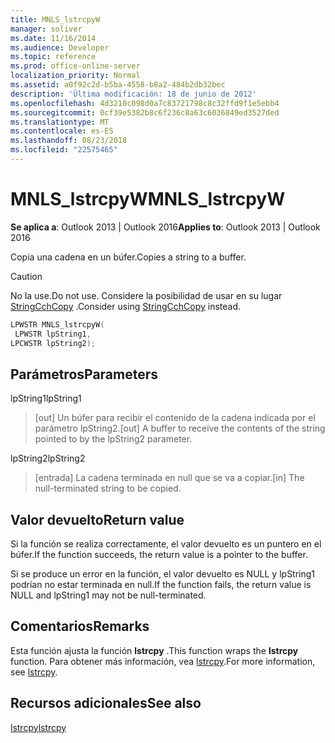 ```yaml
---
title: MNLS_lstrcpyW
manager: soliver
ms.date: 11/16/2014
ms.audience: Developer
ms.topic: reference
ms.prod: office-online-server
localization_priority: Normal
ms.assetid: a0f92c2d-b5ba-4558-b8a2-484b2db32bec
description: 'Última modificación: 18 de junio de 2012'
ms.openlocfilehash: 4d3210c098d0a7c83721798c8c32ffd9f1e5ebb4
ms.sourcegitcommit: 0cf39e5382b8c6f236c8a63c6036849ed3527ded
ms.translationtype: MT
ms.contentlocale: es-ES
ms.lasthandoff: 08/23/2018
ms.locfileid: "22575465"
---
```

# <a name="mnlslstrcpyw"></a><span data-ttu-id="4ef47-103">MNLS_lstrcpyW</span><span class="sxs-lookup"><span data-stu-id="4ef47-103">MNLS_lstrcpyW</span></span>

 
  
<span data-ttu-id="4ef47-104">**Se aplica a**: Outlook 2013 | Outlook 2016</span><span class="sxs-lookup"><span data-stu-id="4ef47-104">**Applies to**: Outlook 2013 | Outlook 2016</span></span> 
  
<span data-ttu-id="4ef47-105">Copia una cadena en un búfer.</span><span class="sxs-lookup"><span data-stu-id="4ef47-105">Copies a string to a buffer.</span></span>
  
> [!CAUTION]
> <span data-ttu-id="4ef47-106">No la use.</span><span class="sxs-lookup"><span data-stu-id="4ef47-106">Do not use.</span></span> <span data-ttu-id="4ef47-107">Considere la posibilidad de usar en su lugar [StringCchCopy](http://msdn.microsoft.com/en-us/library/ms647527%28VS.85%29.aspx) .</span><span class="sxs-lookup"><span data-stu-id="4ef47-107">Consider using [StringCchCopy](http://msdn.microsoft.com/en-us/library/ms647527%28VS.85%29.aspx) instead.</span></span> 
  
```cpp
LPWSTR MNLS_lstrcpyW(
 LPWSTR lpString1,
LPCWSTR lpString2);
```

## <a name="parameters"></a><span data-ttu-id="4ef47-108">Parámetros</span><span class="sxs-lookup"><span data-stu-id="4ef47-108">Parameters</span></span>

<span data-ttu-id="4ef47-109">lpString1</span><span class="sxs-lookup"><span data-stu-id="4ef47-109">lpString1</span></span>
  
> <span data-ttu-id="4ef47-110">[out] Un búfer para recibir el contenido de la cadena indicada por el parámetro lpString2.</span><span class="sxs-lookup"><span data-stu-id="4ef47-110">[out] A buffer to receive the contents of the string pointed to by the lpString2 parameter.</span></span>
    
<span data-ttu-id="4ef47-111">lpString2</span><span class="sxs-lookup"><span data-stu-id="4ef47-111">lpString2</span></span>
  
> <span data-ttu-id="4ef47-112">[entrada] La cadena terminada en null que se va a copiar.</span><span class="sxs-lookup"><span data-stu-id="4ef47-112">[in] The null-terminated string to be copied.</span></span>
    
## <a name="return-value"></a><span data-ttu-id="4ef47-113">Valor devuelto</span><span class="sxs-lookup"><span data-stu-id="4ef47-113">Return value</span></span>

<span data-ttu-id="4ef47-114">Si la función se realiza correctamente, el valor devuelto es un puntero en el búfer.</span><span class="sxs-lookup"><span data-stu-id="4ef47-114">If the function succeeds, the return value is a pointer to the buffer.</span></span>
  
<span data-ttu-id="4ef47-115">Si se produce un error en la función, el valor devuelto es NULL y lpString1 podrían no estar terminada en null.</span><span class="sxs-lookup"><span data-stu-id="4ef47-115">If the function fails, the return value is NULL and lpString1 may not be null-terminated.</span></span>
  
## <a name="remarks"></a><span data-ttu-id="4ef47-116">Comentarios</span><span class="sxs-lookup"><span data-stu-id="4ef47-116">Remarks</span></span>

<span data-ttu-id="4ef47-117">Esta función ajusta la función **lstrcpy** .</span><span class="sxs-lookup"><span data-stu-id="4ef47-117">This function wraps the **lstrcpy** function.</span></span> <span data-ttu-id="4ef47-118">Para obtener más información, vea [lstrcpy](http://msdn.microsoft.com/en-us/library/ms647490%28VS.85%29.aspx).</span><span class="sxs-lookup"><span data-stu-id="4ef47-118">For more information, see [lstrcpy](http://msdn.microsoft.com/en-us/library/ms647490%28VS.85%29.aspx).</span></span>
  
## <a name="see-also"></a><span data-ttu-id="4ef47-119">Recursos adicionales</span><span class="sxs-lookup"><span data-stu-id="4ef47-119">See also</span></span>



[<span data-ttu-id="4ef47-120">lstrcpy</span><span class="sxs-lookup"><span data-stu-id="4ef47-120">lstrcpy</span></span>](http://msdn.microsoft.com/en-us/library/ms647490%28VS.85%29.aspx)

